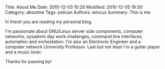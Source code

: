 Title: About Me
Date: 2010-12-03 10:20
Modified: 2010-12-05 19:30
Category: aboutme
Tags: pelican
Authors: wincus
Summary: This is me

hi there! you are reading my personal blog.

I'm passionate about GNU/Linux server side components, computer networks,
sysadmin day work challenges, command line interfaces, automation and
orchestation. I'm also an Electronic Engineer and a computer network
University Professor. Last but not least I'm a guitar player and a music
lover.

Thanks for passing by!
